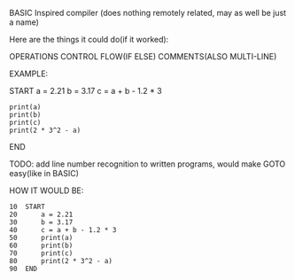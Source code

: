 BASIC Inspired compiler (does nothing remotely related, may as well be just a name)

Here are the things it could do(if it worked):

OPERATIONS
CONTROL FLOW(IF ELSE)
COMMENTS(ALSO MULTI-LINE)


EXAMPLE:



START
	a = 2.21
	b = 3.17
	c = a + b - 1.2 * 3
	
	print(a)
	print(b)
	print(c)
	print(2 * 3^2 - a)
	
END




TODO: add line number recognition to written programs, would make GOTO easy(like in BASIC)

HOW IT WOULD BE:
```
10  START
20  	a = 2.21
30  	b = 3.17
40  	c = a + b - 1.2 * 3
50  	print(a)
60  	print(b)
70  	print(c)
80    	print(2 * 3^2 - a)	
90  END
```